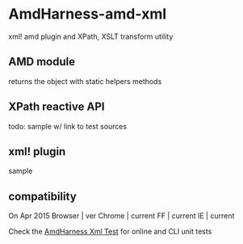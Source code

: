 # AmdHarness-amd-xml
xml! amd plugin and XPath, XSLT transform utility

## AMD module
returns the object with static helpers methods 

## XPath reactive API
todo: sample w/ link to test sources

## xml! plugin
sample

## compatibility 
On Apr 2015 
Browser | ver
Chrome  | current
FF      | current
IE      | current

Check the [AmdHarness Xml Test](https://github.com/amdharness/AmdHarness-amd-xml-test) for online and CLI unit tests
